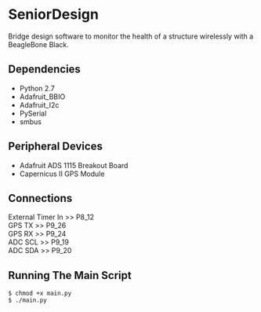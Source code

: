 SeniorDesign
=============

Bridge design software to monitor the health of a structure wirelessly with a BeagleBone Black.

<h2>Dependencies</h2>
<ul>
<li>Python 2.7</li>
<li>Adafruit_BBIO</li>
<li>Adafruit_I2c</li>
<li>PySerial</li>
<li>smbus</li>
</ul>

<h2>Peripheral Devices</h2>
<ul>
<li>Adafruit ADS 1115 Breakout Board</li>
<li>Capernicus II GPS Module</li>
</ul>

<h2>Connections</h2>
External Timer In   >> P8_12 <br/>
GPS TX              >> P9_26 <br/>
GPS RX              >> P9_24 <br/>
ADC SCL             >> P9_19 <br/>
ADC SDA             >> P9_20 <br/>

<h2>Running The Main Script</h2>
<code>$ chmod +x main.py</code><br/>
<code>$ ./main.py</code></br>

